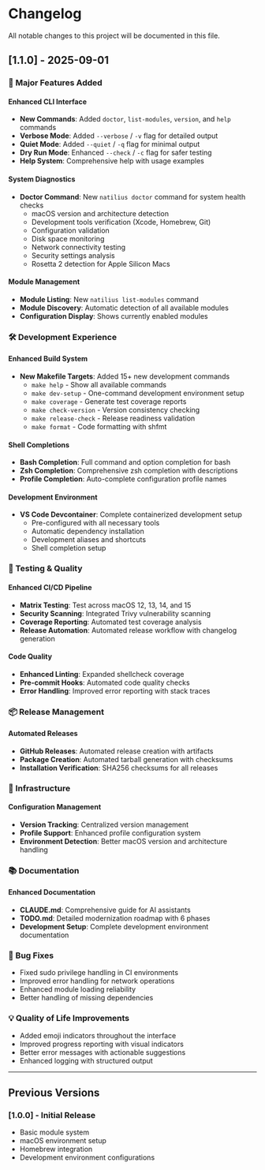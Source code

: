 # Changelog

All notable changes to this project will be documented in this file.

## [1.1.0] - 2025-09-01

### 🚀 Major Features Added

#### Enhanced CLI Interface
- **New Commands**: Added `doctor`, `list-modules`, `version`, and `help` commands
- **Verbose Mode**: Added `--verbose` / `-v` flag for detailed output
- **Quiet Mode**: Added `--quiet` / `-q` flag for minimal output
- **Dry Run Mode**: Enhanced `--check` / `-c` flag for safer testing
- **Help System**: Comprehensive help with usage examples

#### System Diagnostics
- **Doctor Command**: New `natilius doctor` command for system health checks
  - macOS version and architecture detection
  - Development tools verification (Xcode, Homebrew, Git)
  - Configuration validation
  - Disk space monitoring
  - Network connectivity testing
  - Security settings analysis
  - Rosetta 2 detection for Apple Silicon Macs

#### Module Management
- **Module Listing**: New `natilius list-modules` command
- **Module Discovery**: Automatic detection of all available modules
- **Configuration Display**: Shows currently enabled modules

### 🛠️ Development Experience

#### Enhanced Build System
- **New Makefile Targets**: Added 15+ new development commands
  - `make help` - Show all available commands
  - `make dev-setup` - One-command development environment setup
  - `make coverage` - Generate test coverage reports
  - `make check-version` - Version consistency checking
  - `make release-check` - Release readiness validation
  - `make format` - Code formatting with shfmt

#### Shell Completions
- **Bash Completion**: Full command and option completion for bash
- **Zsh Completion**: Comprehensive zsh completion with descriptions
- **Profile Completion**: Auto-complete configuration profile names

#### Development Environment
- **VS Code Devcontainer**: Complete containerized development setup
  - Pre-configured with all necessary tools
  - Automatic dependency installation
  - Development aliases and shortcuts
  - Shell completion setup

### 🧪 Testing & Quality

#### Enhanced CI/CD Pipeline
- **Matrix Testing**: Test across macOS 12, 13, 14, and 15
- **Security Scanning**: Integrated Trivy vulnerability scanning
- **Coverage Reporting**: Automated test coverage analysis
- **Release Automation**: Automated release workflow with changelog generation

#### Code Quality
- **Enhanced Linting**: Expanded shellcheck coverage
- **Pre-commit Hooks**: Automated code quality checks
- **Error Handling**: Improved error reporting with stack traces

### 📦 Release Management

#### Automated Releases
- **GitHub Releases**: Automated release creation with artifacts
- **Package Creation**: Automated tarball generation with checksums
- **Installation Verification**: SHA256 checksums for all releases

### 🔧 Infrastructure

#### Configuration Management
- **Version Tracking**: Centralized version management
- **Profile Support**: Enhanced profile configuration system
- **Environment Detection**: Better macOS version and architecture handling

### 📚 Documentation

#### Enhanced Documentation
- **CLAUDE.md**: Comprehensive guide for AI assistants
- **TODO.md**: Detailed modernization roadmap with 6 phases
- **Development Setup**: Complete development environment documentation

### 🐛 Bug Fixes

- Fixed sudo privilege handling in CI environments
- Improved error handling for network operations
- Enhanced module loading reliability
- Better handling of missing dependencies

### 💡 Quality of Life Improvements

- Added emoji indicators throughout the interface
- Improved progress reporting with visual indicators
- Better error messages with actionable suggestions
- Enhanced logging with structured output

---

## Previous Versions

### [1.0.0] - Initial Release
- Basic module system
- macOS environment setup
- Homebrew integration
- Development environment configurations
